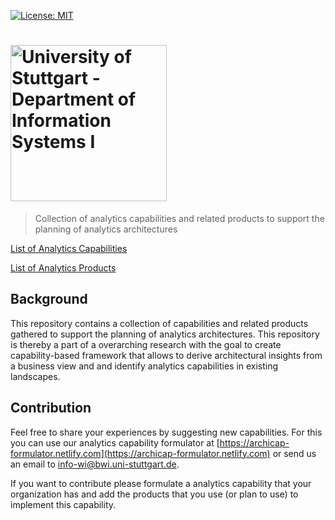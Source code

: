 [![License: MIT](https://img.shields.io/badge/License-MIT-yellow.svg)](https://opensource.org/licenses/MIT)

# <img src="https://avatars3.githubusercontent.com/u/51455253" alt="University of Stuttgart - Department of Information Systems I" width="250">

> Collection of analytics capabilities and related products to support the planning of analytics architectures


[List of Analytics Capabilities](capabilities.csv)

[List of Analytics Products](capabilities.csv)

## Background

This repository contains a collection of capabilities and related products gathered to support the planning of analytics architectures. 
This repository is thereby a part of a overarching research with the goal to create capability-based framework that allows to derive architectural insights from a business view 
and and identify analytics capabilities in  existing landscapes.

## Contribution

Feel free to share your experiences by suggesting new capabilities. 
For this you can use our analytics capability formulator at [https://archicap-formulator.netlify.com](https://archicap-formulator.netlify.com) or send us an email to [info-wi@bwi.uni-stuttgart.de](mailto:info-wi@bwi.uni-stuttgart.de).

If you want to contribute please formulate a analytics capability that your organization has and add the products that you use (or plan to use) to implement this capability.
